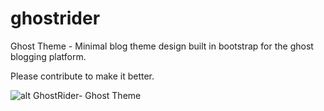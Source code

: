 # ghostrider
Ghost Theme - Minimal blog theme design built in bootstrap for the ghost blogging platform.

Please contribute to make it better.


![alt GhostRider- Ghost Theme](https://i.ibb.co/2N9TXLK/ghost-rider-theme-ss.png)
